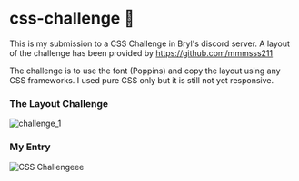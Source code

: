 # css-challenge 🎲
This is my submission to a CSS Challenge in Bryl's discord server. A layout of the challenge has been provided by https://github.com/mmmsss211

The challenge is to use the font (Poppins) and copy the layout using any CSS frameworks. I used pure CSS only but it is still not yet responsive.

### The Layout Challenge
![challenge_1](https://user-images.githubusercontent.com/58241136/130226997-02974cee-f570-42e5-9442-62f9b957afc3.jpg)


### My Entry
![CSS Challengeee](https://user-images.githubusercontent.com/58241136/130170066-5cb6bdfb-3da4-46f2-873c-16741e2e8cb6.png)

